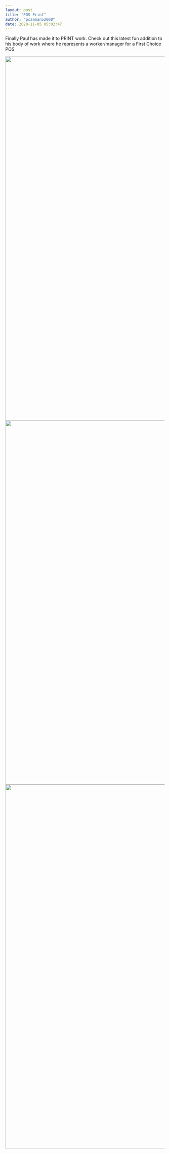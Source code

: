 ```yaml
---
layout: post
title: "POS Print"
author: "pcaamano2000"
date: 2020-11-05 05:02:47
---
```


Finally Paul has made it to PRINT work. Check out this latest fun addition to his body of work where he represents a worker/manager for a First Choice POS

<img width="750" height="1150" src="{{ site.baseurl }}/img/portfolio/POS%20Shoot1.jpg">
<img width="750" height="1150" src="{{ site.baseurl }}/img/portfolio/POS%20Shoot2.jpg">
<img width="750" height="1150" src="{{ site.baseurl }}/img/portfolio/POS%20Shoot3_book.jpg">
